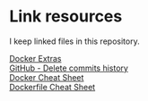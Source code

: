 # Link resources
I keep linked files in this repository.  

[Docker Extras](https://gist.github.com/nilforooshan/dddffb4eb13ae7a500246d6f482d615f "Docker Extras")  
[GitHub - Delete commits history](https://gist.github.com/nilforooshan/fcc76b3667d78065a4d8cc9c997f70cc "GitHub - Delete commits history")  
[Docker Cheat Sheet](https://gist.github.com/nilforooshan/48252d7b9b4830e7500b3033d0305e06 "Docker Cheat Sheet")  
[Dockerfile Cheat Sheet](https://gist.github.com/nilforooshan/9099bc2a9a1c373c51c7a19fd34edd21 "Dockerfile Cheat Sheet")  
